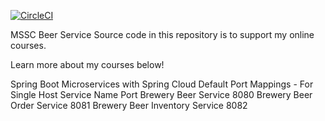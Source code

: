 [![CircleCI](https://circleci.com/gh/abdeziani80/mssc-beer-service/tree/master.svg?style=svg)](https://circleci.com/gh/abdeziani80/mssc-beer-service/tree/master)

MSSC Beer Service
Source code in this repository is to support my online courses.

Learn more about my courses below!

Spring Boot Microservices with Spring Cloud
Default Port Mappings - For Single Host
Service Name	Port
Brewery Beer Service	8080
Brewery Beer Order Service	8081
Brewery Beer Inventory Service	8082